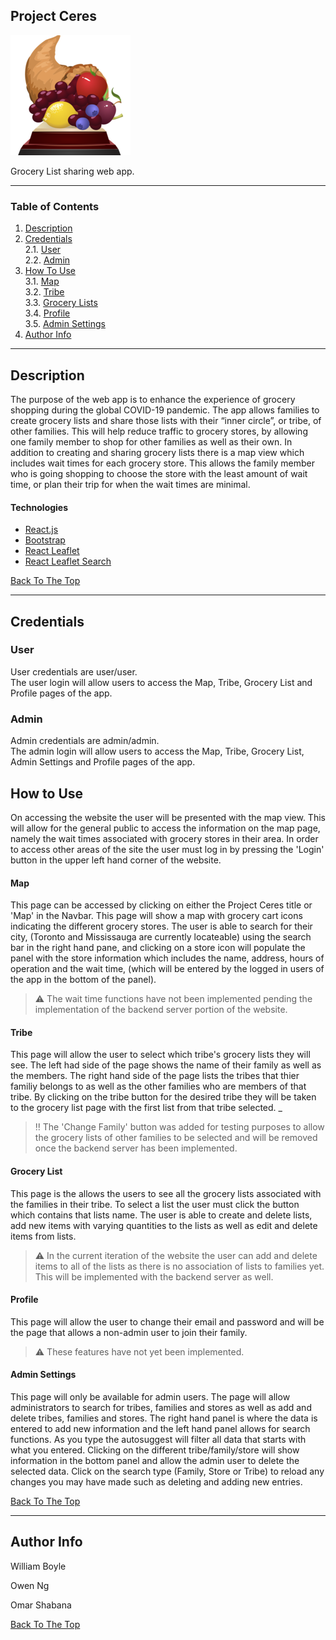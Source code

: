 ## Project Ceres

![Project Image](public/logo192.png)

Grocery List sharing web app.

---

### Table of Contents

1. [Description](#description)  
2. [Credentials](#credentials)  
  2.1. [User](#user)  
  2.2. [Admin](#admin)
3. [How To Use](#how-to-use)  
  3.1. [Map](#map)  
  3.2. [Tribe](#tribe)  
  3.3. [Grocery Lists](#grocery-list)  
  3.4. [Profile](#profile)  
  3.5. [Admin Settings](#admin-settings)  
4. [Author Info](#author-info)  

---

## Description

The purpose of the web app is to enhance the experience of grocery shopping during the global COVID-19 pandemic. The app allows families to create grocery lists and share those lists with their “inner circle”, or tribe, of other families. This will help reduce traffic to grocery stores, by allowing one family member to shop for other families as well as their own. In addition to creating and sharing grocery lists there is a map view which  includes wait times for each grocery store. This allows the family member who is going shopping to choose the store with the least amount of wait time, or plan their trip for when the wait times are minimal.

#### Technologies

- [React.js](https://reactjs.org)
- [Bootstrap](https://getbootstrap.com)
- [React Leaflet](https://react-leaflet.js.org)
- [React Leaflet Search](https://www.npmjs.com/package/react-leaflet-search)

[Back To The Top](#project-ceres)

---

## Credentials

### User

User credentials are user/user.  
The user login will allow users to access the Map, Tribe, Grocery List and Profile pages of the app.

### Admin

Admin credentials are admin/admin.  
The admin login will allow users to access the Map, Tribe, Grocery List, Admin Settings and Profile pages of the app.

## How to Use

On accessing the website the user will be presented with the map view. This will allow for the general public to access the information on the map page, namely the wait times associated with grocery stores in their area. In order to access other areas of the site the user must log in by pressing the 'Login' button in the upper left hand corner of the website.

#### Map

This page can be accessed by clicking on either the Project Ceres title or 'Map' in the Navbar. This page will show a map with grocery cart icons indicating the different grocery stores. The user is able to search for their city, (Toronto and Mississauga are currently locateable) using the search bar in the right hand pane, and clicking on a store icon will populate the panel with the store information which includes the name, address, hours of operation and the wait time, (which will be entered by the logged in users of the app in the bottom of the panel).

> :warning: The wait time functions have not been implemented pending the implementation of the backend server portion of the website.

#### Tribe

This page will allow the user to select which tribe's grocery lists they will see. The left had side of the page shows the name of their family as well as the members. The right hand side of the page lists the tribes that thier familiy belongs to as well as the other families who are members of that tribe. By clicking on the tribe button for the desired tribe they will be taken to the grocery list page with the first list from that tribe selected.
_
> :bangbang: The 'Change Family' button was added for testing purposes to allow the grocery lists of other families to be selected and will be removed once the backend server has been implemented.

#### Grocery List

This page is the allows the users to see all the grocery lists associated with the families in their tribe. To select a list the user must click the button which contains that lists name. The user is able to create and delete lists, add new items with varying quantities to the lists as well as edit and delete items from lists.

> :warning: In the current iteration of the website the user can add and delete items to all of the lists as there is no association of lists to families yet. This will be implemented with the backend server as well.

#### Profile

This page will allow the user to change their email and password and will be the page that allows a non-admin user to join their family.

> :warning: These features have not yet been implemented.

#### Admin Settings

This page will only be available for admin users. The page will allow administrators to search for tribes, families and stores as well as add and delete tribes, families and stores. The right hand panel is where the data is entered to add new information and the left hand panel allows for search functions. As you type the autosuggest will filter all data that starts with what you entered. Clicking on the different tribe/family/store will show information in the bottom panel and allow the admin user to delete the selected data. Click on the search type (Family, Store or Tribe) to reload any changes you may have made such as deleting and adding new entries.

[Back To The Top](#project-ceres)

---

## Author Info

William Boyle

Owen Ng

Omar Shabana

[Back To The Top](#project-ceres)
